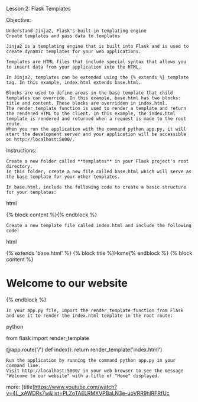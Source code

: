 Lesson 2: Flask Templates

Objective:

    Understand Jinja2, Flask's built-in templating engine
    Create templates and pass data to templates

    Jinja2 is a templating engine that is built into Flask and is used to create dynamic templates for your web applications.

    Templates are HTML files that include special syntax that allows you to insert data from your application into the HTML.

    In Jinja2, templates can be extended using the {% extends %} template tag. In this example, index.html extends base.html.

    Blocks are used to define areas in the base template that child templates can override. In this example, base.html has two blocks: title and content. These blocks are overridden in index.html.
    The render_template function is used to render a template and return the rendered HTML to the client. In this example, the index.html template is rendered and returned when a request is made to the root route.
    When you run the application with the command python app.py, it will start the development server and your application will be accessible on http://localhost:5000/.

Instructions:

    Create a new folder called **templates** in your Flask project's root directory.
    In this folder, create a new file called base.html which will serve as the base template for your other templates.
    
    In base.html, include the following code to create a basic structure for your templates:

html

<!DOCTYPE html>
<html>
  <head>
    <title>{% block title %}Default Title{% endblock %}</title>
  </head>
  <body>
    {% block content %}{% endblock %}
  </body>
</html>

    Create a new template file called index.html and include the following code:

html

{% extends 'base.html' %}
{% block title %}Home{% endblock %}
{% block content %}
  <h1>Welcome to our website</h1>
{% endblock %}

    In your app.py file, import the render_template function from Flask and use it to render the index.html template in the root route:

python

from flask import render_template

@app.route('/')
def index():
    return render_template('index.html')

    Run the application by running the command python app.py in your command line.
    Visit http://localhost:5000/ in your web browser to see the message "Welcome to our website" with a title of "Home" displayed.

more:
[title]https://www.youtube.com/watch?v=4L_xAWDRs7w&list=PLZoTAELRMXVPBaLN3e-uoVRR9hlRFRfUc
    